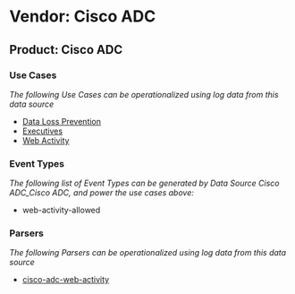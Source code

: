 Vendor: Cisco ADC
=================
Product: Cisco ADC
------------------

### Use Cases

_The following Use Cases can be operationalized using log data from this data source_

* [Data Loss Prevention](usecase_data_loss_prevention.md)
* [Executives](usecase_executives.md)
* [Web Activity](usecase_web_activity.md)


### Event Types

_The following list of Event Types can be generated by Data Source Cisco ADC_Cisco ADC, and power the use cases above:_

- web-activity-allowed


### Parsers

_The following Parsers can be operationalized using log data from this data source_

* [cisco-adc-web-activity](parserContent_cisco-adc-web-activity.md)
